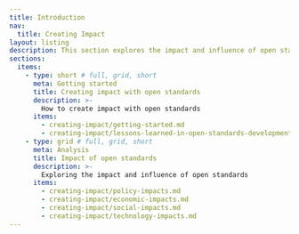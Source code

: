 ```yaml
---
title: Introduction
nav:
  title: Creating Impact
layout: listing
description: This section explores the impact and influence of open standards and the lessons learned from developing open standards.
sections:
  items:
    - type: short # full, grid, short
      meta: Getting started
      title: Creating impact with open standards
      description: >-
        How to create impact with open standards
      items:
        - creating-impact/getting-started.md
        - creating-impact/lessons-learned-in-open-standards-development.md
    - type: grid # full, grid, short
      meta: Analysis
      title: Impact of open standards
      description: >-
        Exploring the impact and influence of open standards
      items:
        - creating-impact/policy-impacts.md      
        - creating-impact/economic-impacts.md
        - creating-impact/social-impacts.md
        - creating-impact/technology-impacts.md        
---
```


